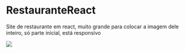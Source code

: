 # RestauranteReact
Site de restaurante em react, muito grande para colocar a imagem dele inteiro, só parte inicial, está responsivo


<div>
<img src="https://i.postimg.cc/zD4q75nK/68747470733a2f2f692e6962622e636f2f356a78424b70772f696d6167652e706e67.png" >
</div>
